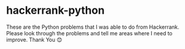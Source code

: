 # hackerrank-python
These are the Python problems that I was able to do from Hackerrank. Please look through the problems and tell me areas where I need to improve. Thank You 😊
